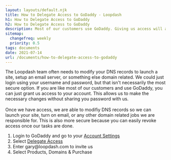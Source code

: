 ```yaml
---
layout: layouts/default.njk
title: How to Delegate Access to GoDaddy - Loopdash
h1: How to Delegate Access to GoDaddy
h2: How to Delegate Access to GoDaddy
description: Most of our customers use GoDaddy. Giving us access will allow us to add the appropriate DNS records without sharing your password.
sitemap:
  changefreq: weekly
  priority: 0.5
tags: documents
date: 2021-07-14
url: /documents/how-to-delegate-access-to-godaddy
---
```


<section class="wrapper-sm">
  <p class="mb-5 text-xl">The Loopdash team often needs to modify your DNS records to launch a site, setup an email server, or something else domain related. We could just login using your username and password, but that isn't necessarily the most secure option. If you are like most of our customers and use GoDaddy, you can just grant us access to your account. This allows us to make the necessary changes without sharing you password with us.<br/><br/>Once we have access, we are able to modifiy DNS records so we can launch your site, turn on email, or any other domain related jobs we are responsible for. This is also more secure because you can easily revoke access once our tasks are done. </p>

  <ol class="list-decimal list-inside text-xl">
    <li>Login to GoDaddy and go to your <a href="https://account.godaddy.com/">Account Settings</a></li>
    <li>Select <a href="https://account.godaddy.com/access">Delegate Access</a></li>
    <li>Enter <span class="font-bold">gary@loopdash.com</span> to invite us</li>
    <li>Select <span class="font-bold">Products, Domains & Purchase</span></li>
  </ol>
</section>
